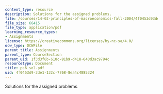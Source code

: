 ```yaml
---
content_type: resource
description: Solutions for the assigned problems.
file: /courses/14-02-principles-of-macroeconomics-fall-2004/4f0453d93de1132c77688ea4c4885324_ps6_sol.pdf
file_size: 66415
file_type: application/pdf
learning_resource_types:
- Assignments
license: https://creativecommons.org/licenses/by-nc-sa/4.0/
ocw_type: OCWFile
parent_title: Assignments
parent_type: CourseSection
parent_uid: 1f3d3f6b-610c-81b9-d418-640d3ac9794c
resourcetype: Document
title: ps6_sol.pdf
uid: 4f0453d9-3de1-132c-7768-8ea4c4885324
---
```

Solutions for the assigned problems.